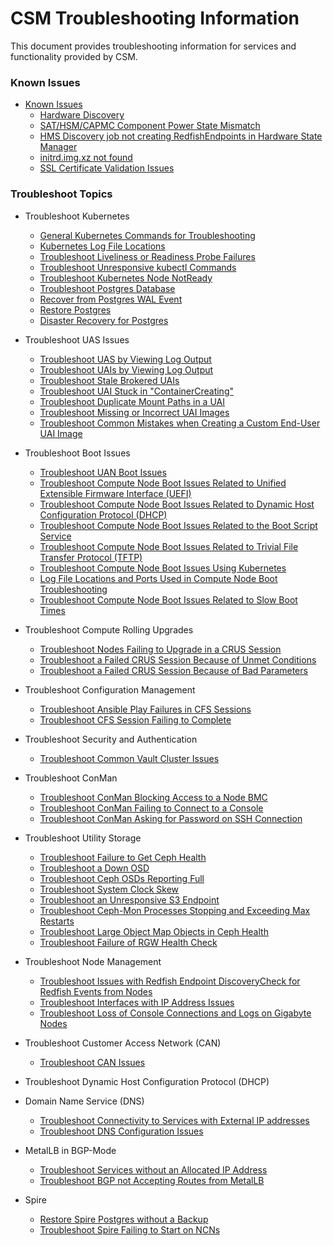 # CSM Troubleshooting Information

This document provides troubleshooting information for services and functionality provided by CSM.

### Known Issues
 * [Known Issues](#known-issues)
    * [Hardware Discovery](known_issues/Hardware_Discovery.md)
    * [SAT/HSM/CAPMC Component Power State Mismatch](known_issues/component_power_state_mismatch.md)
    * [HMS Discovery job not creating RedfishEndpoints in Hardware State Manager](known_issues/discovery_job_not_creating_redfish_endpoints.md)
    * [initrd.img.xz not found](known_issues/initrd.img.zx_not_found.md) 
    * [SSL Certificate Validation Issues](known_issues/ssl_certificate_validation_issues.md)
### Troubleshoot Topics
 * Troubleshoot Kubernetes
    * [General Kubernetes Commands for Troubleshooting](https://github.com/Cray-HPE/docs-csm/blob/CASMINS-4311/troubleshooting/kubernetes/Kubernetes_Troubleshooting_Information.md)
    * [Kubernetes Log File Locations](https://github.com/Cray-HPE/docs-csm/blob/CASMINS-4311/troubleshooting/kubernetes/Kubernetes_Log_File_Locations.md)
    * [Troubleshoot Liveliness or Readiness Probe Failures](https://github.com/Cray-HPE/docs-csm/blob/CASMINS-4311/troubleshooting/kubernetes/Troubleshoot_Liveliness_Readiness_Probe_Failures.md)
    * [Troubleshoot Unresponsive kubectl Commands](https://github.com/Cray-HPE/docs-csm/blob/CASMINS-4311/troubleshooting/kubernetes/Troubleshoot_Unresponsive_kubectl_Commands.md)
    * [Troubleshoot Kubernetes Node NotReady](https://github.com/Cray-HPE/docs-csm/blob/CASMINS-4311/troubleshooting/kubernetes/Troubleshoot_Kubernetes_Node_NotReady.md)
    * [Troubleshoot Postgres Database](https://github.com/Cray-HPE/docs-csm/blob/release/1.0/operations/kubernetes/Troubleshoot_Postgres_Database.md)
    * [Recover from Postgres WAL Event](https://github.com/Cray-HPE/docs-csm/blob/release/1.0/operations/kubernetes/Troubleshoot_Postgres_Database.md)
    * [Restore Postgres](https://github.com/Cray-HPE/docs-csm/blob/release/1.0/operations/kubernetes/Restore_Postgres.md)
    * [Disaster Recovery for Postgres](https://github.com/Cray-HPE/docs-csm/blob/release/1.0/operations/kubernetes/Disaster_Recovery_Postgres.md)
 * Troubleshoot UAS Issues
      * [Troubleshoot UAS by Viewing Log Output](https://github.com/Cray-HPE/docs-csm/blob/release/1.0/operations/UAS_user_and_admin_topics/Troubleshoot_UAS_by_Viewing_Log_Output.md)
      * [Troubleshoot UAIs by Viewing Log Output](https://github.com/Cray-HPE/docs-csm/blob/release/1.0/operations/UAS_user_and_admin_topics/Troubleshoot_UAIs_by_Viewing_Log_Output.md)
      * [Troubleshoot Stale Brokered UAIs](https://github.com/Cray-HPE/docs-csm/blob/release/1.0/operations/UAS_user_and_admin_topics/Troubleshoot_Stale_Brokered_UAIs.md)
      * [Troubleshoot UAI Stuck in "ContainerCreating"](https://github.com/Cray-HPE/docs-csm/blob/release/1.0/operations/UAS_user_and_admin_topics/Troubleshoot_UAI_Stuck_in_ContainerCreating.md)
      * [Troubleshoot Duplicate Mount Paths in a UAI](https://github.com/Cray-HPE/docs-csm/blob/release/1.0/operations/UAS_user_and_admin_topics/Troubleshoot_Duplicate_Mount_Paths_in_a_UAI.md)
      * [Troubleshoot Missing or Incorrect UAI Images](https://github.com/Cray-HPE/docs-csm/blob/release/1.0/operations/UAS_user_and_admin_topics/Troubleshoot_Missing_or_Incorrect_UAI_Images.md)
      * [Troubleshoot Common Mistakes when Creating a Custom End-User UAI Image](https://github.com/Cray-HPE/docs-csm/blob/release/1.0/operations/UAS_user_and_admin_topics/Troubleshoot_Common_Mistakes_when_Creating_a_Custom_End-User_UAI_Image.md)
 * Troubleshoot Boot Issues
      * [Troubleshoot UAN Boot Issues](https://github.com/Cray-HPE/docs-csm/blob/release/1.0/operations/boot_orchestration/Troubleshoot_UAN_Boot_Issues.md)
      * [Troubleshoot Compute Node Boot Issues Related to Unified Extensible Firmware Interface (UEFI)](https://github.com/Cray-HPE/docs-csm/blob/release/1.0/operations/boot_orchestration/Troubleshoot_Compute_Node_Boot_Issues_Related_to_Unified_Extensible_Firmware_Interface_UEFI.md)
      * [Troubleshoot Compute Node Boot Issues Related to Dynamic Host Configuration Protocol (DHCP)](https://github.com/Cray-HPE/docs-csm/blob/release/1.0/operations/boot_orchestration/Troubleshoot_Compute_Node_Boot_Issues_Related_to_Dynamic_Host_Configuration_Protocol_DHCP.md)
      * [Troubleshoot Compute Node Boot Issues Related to the Boot Script Service](https://github.com/Cray-HPE/docs-csm/blob/release/1.0/operations/boot_orchestration/Troubleshoot_Compute_Node_Boot_Issues_Related_to_the_Boot_Script_Service_BSS.md)
      * [Troubleshoot Compute Node Boot Issues Related to Trivial File Transfer Protocol (TFTP)](https://github.com/Cray-HPE/docs-csm/blob/release/1.0/operations/boot_orchestration/Troubleshoot_Compute_Node_Boot_Issues_Related_to_Trivial_File_Transfer_Protocol_TFTP.md)
      * [Troubleshoot Compute Node Boot Issues Using Kubernetes](https://github.com/Cray-HPE/docs-csm/blob/release/1.0/operations/boot_orchestration/Troubleshoot_Compute_Node_Boot_Issues_Using_Kubernetes.md)
      * [Log File Locations and Ports Used in Compute Node Boot Troubleshooting](https://github.com/Cray-HPE/docs-csm/blob/release/1.0/operations/boot_orchestration/Log_File_Locations_and_Ports_Used_in_Compute_Node_Boot_Troubleshooting.md)
      * [Troubleshoot Compute Node Boot Issues Related to Slow Boot Times](https://github.com/Cray-HPE/docs-csm/blob/release/1.0/operations/boot_orchestration/Troubleshoot_Compute_Node_Boot_Issues_Related_to_Slow_Boot_Times.md)
 * Troubleshoot Compute Rolling Upgrades
      * [Troubleshoot Nodes Failing to Upgrade in a CRUS Session](https://github.com/Cray-HPE/docs-csm/blob/release/1.0/operations/compute_rolling_upgrades/Troubleshoot_Nodes_Failing_to_Upgrade_in_a_CRUS_Session.md)
      * [Troubleshoot a Failed CRUS Session Because of Unmet Conditions](https://github.com/Cray-HPE/docs-csm/blob/release/1.0/operations/compute_rolling_upgrades/Troubleshoot_a_Failed_CRUS_Session_Due_to_Unmet_Conditions.md)
      * [Troubleshoot a Failed CRUS Session Because of Bad Parameters](https://github.com/Cray-HPE/docs-csm/blob/release/1.0/operations/compute_rolling_upgrades/Troubleshoot_a_Failed_CRUS_Session_Due_to_Bad_Parameters.md)
 * Troubleshoot Configuration Management
      * [Troubleshoot Ansible Play Failures in CFS Sessions](https://github.com/Cray-HPE/docs-csm/blob/release/1.0/operations/configuration_management/Troubleshoot_Ansible_Play_Failures_in_CFS_Sessions.md)
      * [Troubleshoot CFS Session Failing to Complete](https://github.com/Cray-HPE/docs-csm/blob/release/1.0/operations/configuration_management/Troubleshoot_CFS_Session_Failing_to_Complete.md)
 * Troubleshoot Security and Authentication
      * [Troubleshoot Common Vault Cluster Issues](https://github.com/Cray-HPE/docs-csm/blob/release/1.0/operations/security_and_authentication/Troubleshoot_Common_Vault_Cluster_Issues.md)
 * Troubleshoot ConMan
      * [Troubleshoot ConMan Blocking Access to a Node BMC](https://github.com/Cray-HPE/docs-csm/blob/release/1.0/operations/conman/Troubleshoot_ConMan_Blocking_Access_to_a_Node_BMC.md)
      * [Troubleshoot ConMan Failing to Connect to a Console](https://github.com/Cray-HPE/docs-csm/blob/release/1.0/operations/conman/Troubleshoot_ConMan_Failing_to_Connect_to_a_Console.md)
      * [Troubleshoot ConMan Asking for Password on SSH Connection](https://github.com/Cray-HPE/docs-csm/blob/release/1.0/operations/conman/Troubleshoot_ConMan_Asking_for_Password_on_SSH_Connection.md)
 * Troubleshoot Utility Storage
      * [Troubleshoot Failure to Get Ceph Health](https://github.com/Cray-HPE/docs-csm/blob/release/1.0/operations/utility_storage/Troubleshoot_Failure_to_Get_Ceph_Health.md)
      * [Troubleshoot a Down OSD](https://github.com/Cray-HPE/docs-csm/blob/release/1.0/operations/utility_storage/Troubleshoot_a_Down_OSD.md)
      * [Troubleshoot Ceph OSDs Reporting Full](https://github.com/Cray-HPE/docs-csm/blob/release/1.0/operations/utility_storage/Troubleshoot_Ceph_OSDs_Reporting_Full.md)
      * [Troubleshoot System Clock Skew](https://github.com/Cray-HPE/docs-csm/blob/release/1.0/operations/utility_storage/Troubleshoot_System_Clock_Skew.md)
      * [Troubleshoot an Unresponsive S3 Endpoint](https://github.com/Cray-HPE/docs-csm/blob/release/1.0/operations/utility_storage/Troubleshoot_an_Unresponsive_S3_Endpoint.md)
      * [Troubleshoot Ceph-Mon Processes Stopping and Exceeding Max Restarts](https://github.com/Cray-HPE/docs-csm/blob/release/1.0/operations/utility_storage/Troubleshoot_Ceph-Mon_Processes_Stopping_and_Exceeding_Max_Restarts.md)
      * [Troubleshoot Large Object Map Objects in Ceph Health](https://github.com/Cray-HPE/docs-csm/blob/release/1.0/operations/utility_storage/Troubleshoot_Large_Object_Map_Objects_in_Ceph_Health.md)
      * [Troubleshoot Failure of RGW Health Check](https://github.com/Cray-HPE/docs-csm/blob/release/1.0/operations/utility_storage/Troubleshoot_RGW_Health_Check_Fail.md)
 * Troubleshoot Node Management
      * [Troubleshoot Issues with Redfish Endpoint DiscoveryCheck for Redfish Events from Nodes](https://github.com/Cray-HPE/docs-csm/blob/release/1.0/operations/node_management/Troubleshoot_Issues_with_Redfish_Endpoint_Discovery.md)
      * [Troubleshoot Interfaces with IP Address Issues](https://github.com/Cray-HPE/docs-csm/blob/release/1.0/operations/node_management/Troubleshoot_Interfaces_with_IP_Address_Issues.md)
      * [Troubleshoot Loss of Console Connections and Logs on Gigabyte Nodes](https://github.com/Cray-HPE/docs-csm/blob/release/1.0/operations/node_management/Troubleshoot_Loss_of_Console_Connections_and_Logs_on_Gigabyte_Nodes.md)
 * Troubleshoot Customer Access Network (CAN)
      * [Troubleshoot CAN Issues](https://github.com/Cray-HPE/docs-csm/blob/release/1.0/operations/network/customer_access_network/Troubleshoot_CAN_Issues.md)
 * Troubleshoot Dynamic Host Configuration Protocol (DHCP)
      
 * Domain Name Service (DNS)
      * [Troubleshoot Connectivity to Services with External IP addresses](https://github.com/Cray-HPE/docs-csm/blob/release/1.0/operations/network/external_dns/Troubleshoot_Systems_Not_Provisioned_with_External_IP_Addresses.md)
      * [Troubleshoot DNS Configuration Issues](https://github.com/Cray-HPE/docs-csm/blob/release/1.0/operations/network/external_dns/Troubleshoot_DNS_Configuration_Issues.md)
 * MetalLB in BGP-Mode
      * [Troubleshoot Services without an Allocated IP Address](https://github.com/Cray-HPE/docs-csm/blob/release/1.0/operations/network/metallb_bgp/Troubleshoot_Services_without_an_Allocated_IP_Address.md)
      * [Troubleshoot BGP not Accepting Routes from MetalLB](https://github.com/Cray-HPE/docs-csm/blob/release/1.0/operations/network/metallb_bgp/Troubleshoot_BGP_not_Accepting_Routes_from_MetalLB.md)
 * Spire
      * [Restore Spire Postgres without a Backup](https://github.com/Cray-HPE/docs-csm/blob/release/1.0/operations/spire/Restore_Spire_Postgres_without_a_Backup.md)
      * [Troubleshoot Spire Failing to Start on NCNs](https://github.com/Cray-HPE/docs-csm/blob/release/1.0/operations/spire/Troubleshoot_Spire_Failing_to_Start_on_NCNs.md)
<a name="known-issues"></a>


